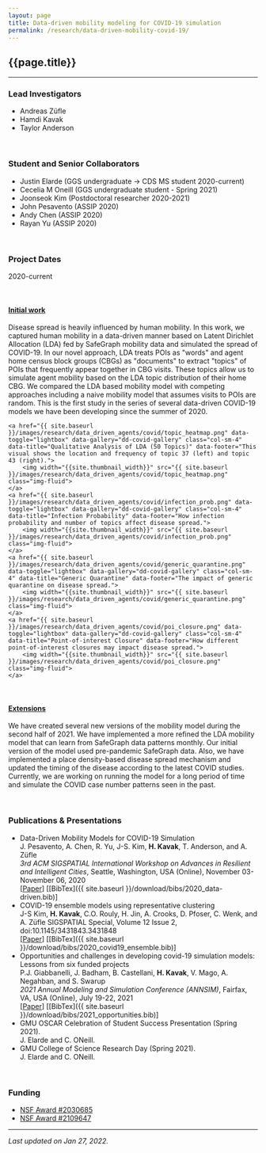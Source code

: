```yaml
---
layout: page
title: Data-driven mobility modeling for COVID-19 simulation
permalink: /research/data-driven-mobility-covid-19/
---
```


## {{page.title}}
<hr/>

### Lead Investigators
- Andreas Züfle
- Hamdi Kavak
- Taylor Anderson

<br/>

### Student and Senior Collaborators
- Justin Elarde (GGS undergraduate -> CDS MS student 2020-current)
- Cecelia M Oneill (GGS undergraduate student - Spring 2021)
- Joonseok Kim (Postdoctoral researcher 2020-2021)
- John Pesavento (ASSIP 2020)
- Andy Chen (ASSIP 2020)
- Rayan Yu (ASSIP 2020)

<br/>

### Project Dates
2020-current

<br/>

#### <u>Initial work</u>
Disease spread is heavily influenced by human mobility. In this work, we captured human mobility in a data-driven manner based on Latent Dirichlet Allocation (LDA) fed by SafeGraph mobility data and simulated the spread of COVID-19. In our novel approach, LDA treats POIs as "words" and agent home census block groups (CBGs) as "documents" to extract "topics" of POIs that frequently appear together in CBG visits. These topics allow us to simulate agent mobility based on the LDA topic distribution of their home CBG. We compared the LDA based mobility model with competing approaches including a naive mobility model that assumes visits to POIs are random. This is the first study in the series of several data-driven COVID-19 models we have been developing since the summer of 2020.

<div id="dd-covid-gallery">
        
    <a href="{{ site.baseurl }}/images/research/data_driven_agents/covid/topic_heatmap.png" data-toggle="lightbox" data-gallery="dd-covid-gallery" class="col-sm-4" data-title="Qualitative Analysis of LDA (50 Topics)" data-footer="This visual shows the location and frequency of topic 37 (left) and topic 43 (right).">
        <img width="{{site.thumbnail_width}}" src="{{ site.baseurl }}/images/research/data_driven_agents/covid/topic_heatmap.png" class="img-fluid">
    </a>
    <a href="{{ site.baseurl }}/images/research/data_driven_agents/covid/infection_prob.png" data-toggle="lightbox" data-gallery="dd-covid-gallery" class="col-sm-4" data-title="Infection Probability" data-footer="How infection probability and number of topics affect disease spread.">
        <img width="{{site.thumbnail_width}}" src="{{ site.baseurl }}/images/research/data_driven_agents/covid/infection_prob.png" class="img-fluid">
    </a>
    <a href="{{ site.baseurl }}/images/research/data_driven_agents/covid/generic_quarantine.png" data-toggle="lightbox" data-gallery="dd-covid-gallery" class="col-sm-4" data-title="Generic Quarantine" data-footer="The impact of generic quarantine on disease spread.">
        <img width="{{site.thumbnail_width}}" src="{{ site.baseurl }}/images/research/data_driven_agents/covid/generic_quarantine.png" class="img-fluid">
    </a>
    <a href="{{ site.baseurl }}/images/research/data_driven_agents/covid/poi_closure.png" data-toggle="lightbox" data-gallery="dd-covid-gallery" class="col-sm-4" data-title="Point-of-interest Closure" data-footer="How different point-of-interest closures may impact disease spread.">
        <img width="{{site.thumbnail_width}}" src="{{ site.baseurl }}/images/research/data_driven_agents/covid/poi_closure.png" class="img-fluid">
    </a>

</div>
<br/>

#### <u>Extensions</u>
We have created several new versions of the mobility model during the second half of 2021. 
We have implemented a more refined the LDA mobility model that can learn from SafeGraph data patterns monthly. 
Our initial version of the model used pre-pandemic SafeGraph data. 
Also, we have implemented a place density-based disease spread mechanism and updated the timing of the disease according to the latest COVID studies.
Currently, we are working on running the model for a long period of time and simulate the COVID case number patterns seen in the past.

<br/>

### Publications & Presentations

- Data-Driven Mobility Models for COVID-19 Simulation  
  J. Pesavento, A. Chen, R. Yu, J-S. Kim, <strong>H. Kavak</strong>, T. Anderson, and A. Züfle   
  <em>3rd ACM SIGSPATIAL International Workshop on Advances in Resilient and Intelligent Cities</em>, Seattle, Washington, USA (Online), November 03-November 06, 2020  
  [[Paper](https://www.researchgate.net/profile/Hamdi-Kavak-2/publication/347832686_Data-driven_mobility_models_for_COVID-19_simulation/links/61f2d2509a753545e2fe9bbb/Data-driven-mobility-models-for-COVID-19-simulation.pdf)]
    [[BibTex]({{ site.baseurl }}/download/bibs/2020_data-driven.bib)]
- COVID-19 ensemble models using representative clustering  
  J-S Kim, <strong>H. Kavak</strong>, C.O. Rouly, H. Jin, A. Crooks, D. Pfoser, C. Wenk, and A. Züfle
  SIGSPATIAL Special, Volume 12 Issue 2, doi:10.1145/3431843.3431848  
  [<a title="Sigspatial Archive" href="https://www.sigspatial.org/wp-content/uploads/special-issues/12/2/Paper4_Kim.pdf">Paper</a>]
  [[BibTex]({{ site.baseurl }}/download/bibs/2020_covid19_ensemble.bib)]
- Opportunities and challenges in developing covid-19 simulation models: Lessons from six funded projects  
  P.J. Giabbanelli, J. Badham, B. Castellani, <strong>H. Kavak</strong>, V. Mago, A. Negahban, and S. Swarup  
  <em>2021 Annual Modeling and Simulation Conference (ANNSIM)</em>, Fairfax, VA, USA (Online), July 19-22, 2021  
  [[Paper](https://www.researchgate.net/profile/Hamdi-Kavak-2/publication/355112929_Opportunities_and_Challenges_in_Developing_COVID-19_Simulation_Models_Lessons_from_Six_Funded_Projects/links/61f2d6cc5779d35951da8534/Opportunities-and-Challenges-in-Developing-COVID-19-Simulation-Models-Lessons-from-Six-Funded-Projects.pdf)]
  [[BibTex]({{ site.baseurl }}/download/bibs/2021_opportunities.bib)]
- GMU OSCAR Celebration of Student Success Presentation (Spring 2021).  
  J. Elarde and C. ONeill.
- GMU College of Science Research Day (Spring 2021).  
  J. Elarde and C. ONeill.

<br/>

### Funding
- [NSF Award #2030685](https://www.nsf.gov/awardsearch/showAward?AWD_ID=2030685)
- [NSF Award #2109647](https://www.nsf.gov/awardsearch/showAward?AWD_ID=2109647)

<hr/>

*Last updated on Jan 27, 2022.*  

<script>
	  lightGallery(document.getElementById('dd-covid-gallery'), {
	    thumbnail:true,
	    animateThumb: true,
	    showThumbByDefault: true
	}); 
	</script>